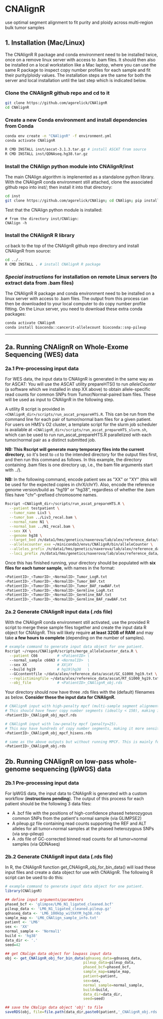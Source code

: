 # CNAlignR
use optimal segment alignment to fit purity and ploidy across multi-region bulk tumor samples


## 1. Installation (Mac/Linux)

The CNAlignR R package and conda environment need to be installed twice, once on a remove linux server with access to .bam files. It should then also be installed on a local workstation like a Mac laptop, where you can use the same R package to inspect copy number profiles for each sample and fit their purity/ploidy values. The installation steps are the same for both the server and local installation until the last step which is indicated below.

### Clone the CNAlignR github repo and cd to it
```bash
git clone https://github.com/agorelick/CNAlignR
cd CNAlignR
```

### Create a new Conda environment and install dependencies from Conda
```bash
conda env create -n "CNAlignR" -f environment.yml
conda activate CNAlignR

R CMD INSTALL inst/ascat-3.1.3.tar.gz # install ASCAT from source
R CMD INSTALL inst/QDNAseq.hg38.tar.gz
```

### Install the CNAlign python module into CNAlignR/inst
The main CNAlign algorithm is implenented as a standalone python library. With the CNAlignR conda environment still attached, clone the associated github repo into inst/; then install it into that directory:

```bash
cd inst
git clone https://github.com/agorelick/CNAlign; cd CNAlign; pip install . --use-pep517
```

Test that the CNAlign python module is installed:
```
# from the directory inst/CNAlign:
CNAlign -h
```

### Install the CNAlignR R library
`cd` back to the top of the CNAlignR github repo directory and install CNAlignR from source:

```bash
cd ../..
R CMD INSTALL . # install CNAlignR R package
```

### *Special instructions* for installation on remote Linux servers (to extract data from .bam files)

The CNAlignR R package and conda environment need to be installed on a linux server with access to .bam files. The output from this process can then be downloaded to your local computer to do copy number profile fitting. On the Linux server, you need to download these extra conda packages:
```bash
conda activate CNAlignR
conda install bioconda::cancerit-allelecount bioconda::snp-pileup
```

---------


## 2a. Running CNAlignR on Whole-Exome Sequencing (WES) data

### 2a.1 Pre-processing input data
For WES data, the input data to CNAlignR is generated in the same way as for ASCAT: You will use the ASCAT utility prepareHTS() to run _alleleCounter_ (a software which we installed in step XX above) to obtain allele-specific read counts for common SNPs from Tumor/Normal-paired bam files. These will be used as input to CNAlignR in the following step.

A utility R script is provided in `<CNAlignR_dir>/scripts/run_ascat_prepareHTS.R`. This can be run from the command line for each pair of tumor/normal bam files for a given patient. For users on HMS's O2 cluster, a template script for the slurm job scheduler is available at `<CNAlignR_dir>/scripts/run_ascat_prepareHTS_slurm.sh`, which can be used to run run_ascat_prepareHTS.R parallelized with each tumor/normal pair as a distinct submitted job. 

**NB: This Rscript will generate many temporary files into the current directory**, so it's best to `cd` to the intended directory for the output files first, and then run this command as follows. In this example, the directory containing .bam files is one directory up, i.e., the bam file arguments start with ../). 

**NB:** In the following command, encode patient sex as "XX" or "XY" (this will be used for the expected copies in chrX/chrY). Also, encode the reference genome version/build as "hg19" or "hg38", regardless of whether the .bam files have "chr"-prefixed chromosome names.

```bash
Rscript <CNAlignR_dir>/scripts/run_ascat_prepareHTS.R \
  --patient testpatient \
  --tumor_name Liv3 \
  --tumor_bam ../Liv3_recal.bam \
  --normal_name N1 \
  --normal_bam ../N1_recal.bam \
  --sex XX \
  --genome hg38 \
  --target_bed /n/data1/hms/genetics/naxerova/lab/alex/reference_data/xgen-exome-hyb-panel/xgen-exome-hyb-panel-v2-targets-hg38.bed \
  --allelecounter_exe ~/miniconda3/envs/CNAlignR/bin/alleleCounter \
  --alleles_prefix /n/data1/hms/genetics/naxerova/lab/alex/reference_data/ascat/G1000_allelesAll_hg38/G1000_alleles_hg38_chr \
  --loci_prefix /n/data1/hms/genetics/naxerova/lab/alex/reference_data/ascat/G1000_lociAll_hg38/G1000_loci_GRCh38_chr
```

Once this has finished running, your directory should be populated with **six files for each tumor sample**, with names in the format:
```bash
<PatientID>_<TumorID>_<NormalID>_Tumor_LogR.txt
<PatientID>_<TumorID>_<NormalID>_Tumor_BAF.txt
<PatientID>_<TumorID>_<NormalID>_Tumor_BAF_rawBAF.txt
<PatientID>_<TumorID>_<NormalID>_Germline_LogR.txt
<PatientID>_<TumorID>_<NormalID>_Germline_BAF.txt
<PatientID>_<TumorID>_<NormalID>_Germline_BAF_rawBAF.txt
```

### 2a.2 Generate CNAlignR input data (.rds file)

With the CNAlignR conda environment still activated, use the provided R script to merge these sample files together and create the input data R object for CNAlignR. This will likely require **at least 32GB of RAM** and may take **a few hours to complete** (depending on the number of samples).
```bash
# example command to generate input data object for one patient.
Rscript ~/repos/CNAlignR/scripts/merge_alleleCounter_data.R \
  --patient C66         # <PatientID> \
  --normal_sample c66N3 # <NormalID>  \
  --sex XX              # XX|XY       \
  --build hg19          # hg19|hg38   \
  --GCcontentfile ~/data/alex/reference_data/ascat/GC_G1000_hg19.txt \
  --replictimingfile ~/data/alex/reference_data/ascat/RT_G1000_hg19.txt \
  --obj_file            # <PatientID>_CNAlignR_obj.rds
```

Your directory should now have three .rds files with the (default) filenames as below. **Consider these the input data for CNAlignR.**
```bash
# CNAlignR input with high-penalty mpcf (multi-sample segment alignment, penalty=300).
# This should have fewer copy number segments (ideally < 150), making it easier to fit purity/ploidy in each sample.
<PatientID>_CNAlignR_obj_mpcf.rds         

# CNAlignR input with low-penalty mpcf (penalty=25).
# This may have hundreds of copy number segments, making it more sensitive for focal copy number changes. Use these segments for assigning copy number to specific genes/mutations, based on the purity obtained from the aforementioned high-penalty version.
<PatientID>_CNAlignR_obj_mpcf_hisens.rds

# same as the above outputs but without running MPCF. This is mainly for QC/recovery in case MPCF fails due to excessive time/memory usage. 
<PatientID>_CNAlignR_obj.rds              
```

## 2b. Running CNAlignR on low-pass whole-genome sequencing (lpWGS) data

### 2b.1 Pre-processing input data
For lpWGS data, the input data to CNAlignR is generated with a custom workflow (**instructions pending**). The output of this process for each patient should be the following 3 data files:
- A .bcf file with the positions of high-confidence phased heterozygous common SNPs from the patient's normal sample (via GLIMPSE2)
- A pileup.gz file containing read counts supporting the REF and ALT alleles for all tumor+normal samples at the phased heterozygous SNPs (via snp-pileup)
- A .rds file of GC-corrected binned read counts for all tumor+normal samples (via QDNAseq)

### 2b.2 Generate CNAlignR input data (.rds file)
In R, the CNAlignR function get_CNAlignR_obj_for_bin_data() will load these input files and create a data object for use with CNAlignR. The following R script can be used to do this:

```r
# example command to generate input data object for one patient.
library(CNAlignR)

## define input arguments/parameters
phased_bcf <- 'glimpse/LM6_N1_ligated_cleaned.bcf'
pileup_data <- 'LM6_N1_ligated_cleaned.pileup.gz'
qdnaseq_data <- 'LM6_100kbp_withXYM_hg38.rds'
sample_map <- 'LM6_CNAlign_sample_info.txt'
patient <- 'LM6'
sex <- 'XX'
normal_sample <- 'Normal1'
build <- 'hg38'
data_dir <- '.'
seed=42

## get CNalign data object for lowpass input data
obj <- get_CNAlignR_obj_for_bin_data(qdnaseq_data=qdnaseq_data,
                                    pileup_data=pileup_data,
                                    phased_bcf=phased_bcf,
                                    sample_map=sample_map,
                                    patient=patient,
                                    sex=sex,
                                    normal_sample=normal_sample,
                                    build=build,
                                    data_dir=data_dir,
                                    seed=seed)

## save the CNalign data object 'obj' to file
saveRDS(obj, file=file.path(data_dir,paste0(patient,'_CNAlignR_obj.rds')))
```


